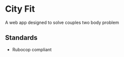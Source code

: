 # City Fit  

A web app designed to solve couples two body problem

## Standards  

* Rubocop compliant
